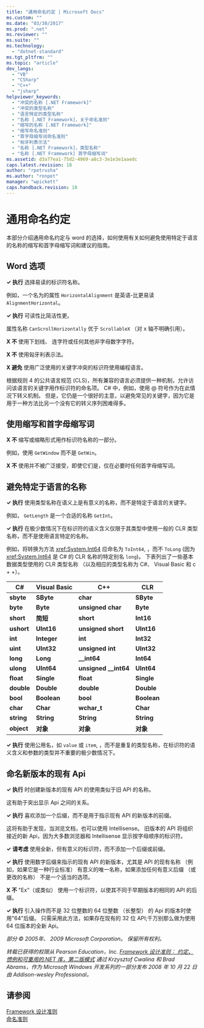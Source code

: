 ```yaml
---
title: "通用命名约定 | Microsoft Docs"
ms.custom: ""
ms.date: "03/30/2017"
ms.prod: ".net"
ms.reviewer: ""
ms.suite: ""
ms.technology: 
  - "dotnet-standard"
ms.tgt_pltfrm: ""
ms.topic: "article"
dev_langs: 
  - "VB"
  - "CSharp"
  - "C++"
  - "jsharp"
helpviewer_keywords: 
  - "冲突的名称 [.NET Framework]"
  - "冲突的类型名称"
  - "语言特定的类型名称"
  - "名称 [.NET Framework]，关于命名准则"
  - "缩写的名称 [.NET Framework]"
  - "缩写命名准则"
  - "首字母缩写词命名准则"
  - "匈牙利表示法"
  - "名称 [.NET Framework]，类型名称"
  - "名称 [.NET Framework] 首字母缩写词"
ms.assetid: d3a77ea1-75d2-4969-a8c3-3e1e3e1aaedc
caps.latest.revision: 18
author: "rpetrusha"
ms.author: "ronpet"
manager: "wpickett"
caps.handback.revision: 18
---
```

# 通用命名约定
本部分介绍通用命名约定与 word 的选择，如何使用有关如何避免使用特定于语言的名称的缩写和首字母缩写词和建议的指南。  
  
## Word 选项  
 **✓ 执行** 选择易读的标识符名称。  
  
 例如，一个名为的属性 `HorizontalAlignment` 是英语\-比更易读 `AlignmentHorizontal`。  
  
 **✓ 执行** 可读性比简洁性更。  
  
 属性名称 `CanScrollHorizontally` 优于 `ScrollableX` （对 x 轴不明确引用）。  
  
 **X 不** 使用下划线、 连字符或任何其他非字母数字字符。  
  
 **X 不** 使用匈牙利表示法。  
  
 **X 避免** 使用广泛使用的关键字冲突的标识符使用编程语言。  
  
 根据规则 4 的公共语言规范 \(CLS\)，所有兼容的语言必须提供一种机制，允许访问该语言的关键字用作标识符的命名项。 C\# 中，例如，使用 @ 符号作为在此情况下转义机制。 但是，它仍是一个很好的主意，以避免常见的关键字，因为它是用于一种方法比另一个没有它的转义序列困难得多。  
  
## 使用缩写和首字母缩写词  
 **X 不** 缩写或缩略形式用作标识符名称的一部分。  
  
 例如，使用 `GetWindow` 而不是 `GetWin`。  
  
 **X 不** 使用并不被广泛接受，即使它们是，仅在必要时任何首字母缩写词。  
  
## 避免特定于语言的名称  
 **✓ 执行** 使用类型名称在语义上是有意义的名称，而不是特定于语言的关键字。  
  
 例如， `GetLength` 是一个合适的名称 `GetInt`。  
  
 **✓ 执行** 在极少数情况下在标识符的语义含义仅限于其类型中使用一般的 CLR 类型名称，而不是使用语言特定的名称。  
  
 例如，将转换为方法 <xref:System.Int64> 应命名为 `ToInt64`, ，而不 `ToLong` \(因为 <xref:System.Int64> 是 C\# 的 CLR 名称的特定别名 `long`\)。 下表列出了一些基本数据类型使用的 CLR 类型名称 （以及相应的类型名称为 C\#、 Visual Basic 和 c \+ \+）。  
  
|C\#|Visual Basic|C\+\+|CLR|  
|---------|------------------|-----------|---------|  
|**sbyte**|**SByte**|**char**|**SByte**|  
|**byte**|**Byte**|**unsigned char**|**Byte**|  
|**short**|**简短**|**short**|**Int16**|  
|**ushort**|**UInt16**|**unsigned short**|**UInt16**|  
|**int**|**Integer**|**int**|**Int32**|  
|**uint**|**UInt32**|**unsigned int**|**UInt32**|  
|**long**|**Long**|**\_\_int64**|**Int64**|  
|**ulong**|**UInt64**|**unsigned \_\_int64**|**UInt64**|  
|**float**|**Single**|**float**|**Single**|  
|**double**|**Double**|**double**|**Double**|  
|**bool**|**Boolean**|**bool**|**Boolean**|  
|**char**|**Char**|**wchar\_t**|**Char**|  
|**string**|**String**|**String**|**String**|  
|**object**|**对象**|**对象**|**对象**|  
  
 **✓ 执行**  使用公用名，如 `value` 或 `item`, ，而不是重复的类型名称，在标识符的语义含义和参数的类型并不重要的极少数情况下。  
  
## 命名新版本的现有 Api  
 **✓ 执行** 时创建新版本的现有 API 的使用类似于旧 API 的名称。  
  
 这有助于突出显示 Api 之间的关系。  
  
 **✓ 执行** 喜欢添加一个后缀，而不是用于指示现有 API 的新版本的前缀。  
  
 这将有助于发现，当浏览文档，也可以使用 Intellisense。 旧版本的 API 将组织接近的新 Api，因为大多数浏览器和 Intellisense 显示按字母顺序的标识符。  
  
 **✓ 请考虑** 使用全新，但有意义的标识符，而不添加一个后缀或前缀。  
  
 **✓ 执行** 使用数字后缀来指示的现有 API 的新版本，尤其是 API 的现有名称 （例如，如果它是一种行业标准） 有意义的唯一名称，如果添加任何有意义后缀 （或更改的名称） 不是一个适当的选项。  
  
 **X 不** "Ex"（或类似） 使用一个标识符，以使其不同于早期版本的相同的 API 的后缀。  
  
 **✓ 执行** 引入操作而不是 32 位整数的 64 位整数 （长整型） 的 Api 的版本时使用"64"后缀。 只需采用此方法，如果存在现有的 32 位 API;千万别那么做为使用 64 位版本的全新 Api。  
  
 *部分 © 2005年、 2009 Microsoft Corporation。 保留所有权利。*  
  
 *转载已获得的权限从 Pearson Education，Inc. [Framework 设计准则︰ 约定、 惯例和可重用的.NET 库，第二版模式](http://www.informit.com/store/framework-design-guidelines-conventions-idioms-and-9780321545619) 通过 Krzysztof Cwalina 和 Brad Abrams，作为 Microsoft Windows 开发系列的一部分发布 2008 年 10 月 22 日由 Addison\-wesley Professional。*  
  
## 请参阅  
 [Framework 设计准则](../../../docs/standard/design-guidelines/index.md)   
 [命名准则](../../../docs/standard/design-guidelines/naming-guidelines.md)